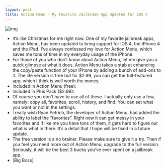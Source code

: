 ```yaml
---
layout: post
title: Action Menu - My Favorite Jailbreak App Updated for iOS 4
---
```

![img](http://media.idownloadblog.com/wp-content/uploads/2010/08/Action-Menu-Update.jpg)
* It’s like Christmas for me right now. One of my favorite jailbreak apps, Action Menu, has been updated to bring support for iOS 4, the iPhone 4 and the iPad. I’ve always confessed my love for Action Menu, which saves me tons of time in my everyday usage of the iPhone.
* For those of you who don’t know about Action Menu, let me give you a quick glimpse at what it does. Action Menu takes a stab at enhancing the copy/paste function of your iPhone by adding a bunch of add-ons to it. The lite version is free but for $2.99, you can get the full-featured app, which I think is well worth the money.
* Included in Action Menu (free):
* Included in Plus Pack ($2.99):
* Of course you don’t have to use all of these. I actually only use a few, namely: copy all, favorites, scroll, history, and find. You can set what you want or not in the settings.
* I really wish Ryan Petrich, the developer of Action Menu, had added the ability to label the “favorites”. Right now it can get messy in your favorites and if like me you have tons of them, it gets hard to figure out what is what in there. It’s a detail that I hope will be fixed in a future update.
* The free version is a no brainer. Please make sure to give it a try. Then if you feel you need more out of Action Menu, upgrade to the full version. Seriously, it will be the best 3 bucks you’ve ever spent on a jailbreak app.
* [Big Boss]

